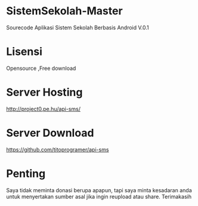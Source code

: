 # SistemSekolah-Master
Sourecode Aplikasi Sistem Sekolah Berbasis Android V.0.1
# Lisensi
Opensource ,Free download 
# Server Hosting
http://project0.pe.hu/api-sms/
# Server Download
https://github.com/titoprogramer/api-sms
# Penting 
Saya tidak meminta donasi berupa apapun,
tapi saya minta kesadaran anda untuk menyertakan sumber asal 
jika ingin reupload atau share. Terimakasih 
